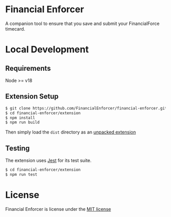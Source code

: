 # Financial Enforcer
A companion tool to ensure that you save and submit your FinancialForce timecard.

# Local Development

## Requirements 

Node >= v18

## Extension Setup

```bash
$ git clone https://github.com/FinancialEnforcer/financial-enforcer.git
$ cd financial-enforcer/extension
$ npm install
$ npm run build
```

Then simply load the `dist` directory as an [unpacked extension](https://developer.chrome.com/docs/extensions/mv3/getstarted/development-basics/#load-unpacked)

## Testing

The extension uses [Jest](https://jestjs.io/) for its test suite.

```bash
$ cd financial-enforcer/extension
$ npm run test
```

# License

Financial Enforcer is license under the [MIT license](./LICENSE)
